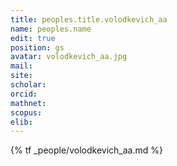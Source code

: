 ```yaml
---
title: peoples.title.volodkevich_aa
name: peoples.name
edit: true
position: gs
avatar: volodkevich_aa.jpg
mail:
site: 
scholar: 
orcid:
mathnet: 
scopus: 
elib: 
---
```


{% tf _people/volodkevich_aa.md %}
